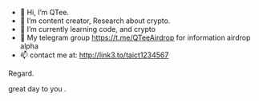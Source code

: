 - 👋 Hi, I’m QTee.
- 👀 I’m content creator, Research about crypto.
- 🌱 I’m currently learning code, and crypto 
- 💞️ My telegram group https://t.me/QTeeAirdrop for information airdrop alpha
- 📫 contact me at: http://link3.to/taict1234567 
<!--
 ✨ special ✨ repository because its `README.md` (this file) appears on your GitHub profile.
You can click the Preview link to take a look at your changes
--> Regard.
great day to you .
